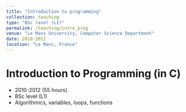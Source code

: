 ```yaml
---
title: "Introduction to programming"
collection: teaching
type: "BSc level (L1)"
permalink: /teaching/intro_prog
venue: "Le Mans University, Computer Science Department"
date: 2010-2012
location: "Le Mans, France"
---
```


Introduction to Programming (in C)
=====
* 2010-2012 (55 hours)
* BSc level (L1)
* Algorithmics, variables, loops, functions

